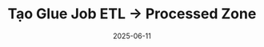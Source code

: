 ---
title : "Tạo Glue Job ETL → Processed Zone "
date :  "2025-06-11"
weight : 2
chapter : false
pre : " <b> 4.2 </b> "
---